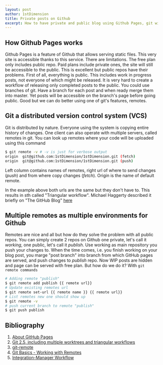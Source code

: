 ```yaml
---
layout: post
author: 1stDimension
title: Private posts on Github
excerpt: How to have private and public blog using Github Pages, git with multiple environments.
---
```


## How Github Pages works

Github Pages is a feature of Github that allows serving static files. This very site is
accessible thanks to this service. There are limitations. The free plan only includes public
repo. Paid plans include private ones, the site will still be accessible to the public. This
is excellent but public repos have their problems. First of all, everything is public. This
includes work in progress posts, not everyone  of which might be released. It is very hard
to create a workflow of releasing only completed posts to the public. You could use branches
of git. Have a branch for each post and when ready merge them into master. Yet posts will be
accessible on the branch's page before going public. Good but we can do better using one of
git's features, remotes.

## Git a distributed version control system (VCS)

Git is distributed by nature. Everyone using the system is copying entire history of changes.
One client can also operate with multiple servers, called remotes in git. You can look up
remotes where your code will be uploaded using this command

```sh
$ git remote -v # -v is just for verbose output
origin  git@github.com:1stDimension/1stDimension.git (fetch)
origin  git@github.com:1stDimension/1stDimension.git (push)
```
Left column contains names of remotes, right url of where to send changes (*push*) and from
where copy changes (*fetch*). Origin is the name of default remote.

In the example above both urls are the same but they don't have to. This results in sth called
"Triangular workflow". Michael Haggerty described it briefly on "The GitHub Blog" [here](https://github.blog/2015-07-29-git-2-5-including-multiple-worktrees-and-triangular-workflows/#improved-support-for-triangular-workflows)

## Multiple remotes as multiple environments for Github 

Remotes are nice and all but how do they solve the problem with all public repos. You can simply
create 2 repos on Github one private, let's call it *working*, one public, let's call it *publish*.
Use working as main repository you push your changes to. When the time comes, i.e. you finish working
on your blog post, you marge "post branch" into branch from which GitHub pages are served, and push
changes to *publish* repo. Now WIP posts are hidden and page can be served with free plan. But how
do we do it? With ```git remote commands```

```sh
# Adding remote "publish"
$ git remote add publish {{ remote url}}
# Update existing remotes url
$ git remote set-url {{ remote name }} {{ remote url}}
# List remotes new one should show up
$ git remote -v
# push current branch to remote "publish"
$ git push publish 
```



## Bibliography

1. [About GitHub Pages](https://docs.github.com/en/github/working-with-github-pages/about-github-pages)
1. [Git 2.5, including multiple worktrees and triangular workflows](https://github.blog/2015-07-29-git-2-5-including-multiple-worktrees-and-triangular-workflows/)
1. [git-remote](https://git-scm.com/docs/git-remote)
1. [Git Basics - Working with Remotes](https://git-scm.com/book/en/v2/Git-Basics-Working-with-Remotes)
1. [Integration-Manager Workflow](https://git-scm.com/book/en/v2/Distributed-Git-Distributed-Workflows)
